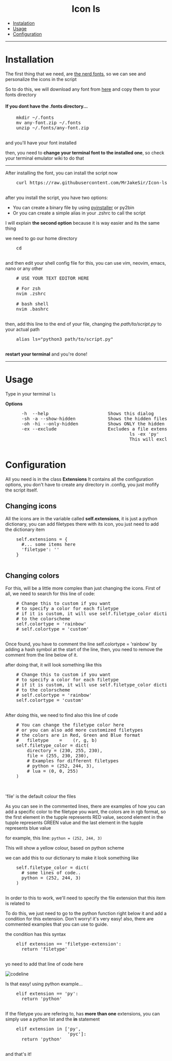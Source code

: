<div align="center">
  <h1>Icon ls</h1>
</div>

<div>
  <p>
    <ul>
      <li><a href="#installation">Instalation</a></li>
      <li><a href="#usage">Usage</a></li>
      <li><a href="#config">Configuration</a></li>
    </ul>
  </p>
</div>

-----

<div>
  <h1 id="installation">Installation</h1>
  
  <p>
    The first thing that we need, are <a href="https://nerdfonts.com" target="blank_">the nerd fonts</a>, so we can see and personalize the icons in the script <br>
  
  So to do this, we will download any font from <a href="https://nerdfonts.com/font-downloads" target='blank_'>here</a> and copy them to your fonts directory

  <h4>If you dont have the .fonts directory...</h4>
  <pre>
    mkdir ~/.fonts
    mv any-font.zip ~/.fonts
    unzip ~/.fonts/any-font.zip
  </pre>

  and you'll have your font installed

  then, you need to <b>change your terminal font to the installed one</b>, so check your terminal emulator wiki to do that

  <hr>
  
  After installing the font, you can install the script now
  <pre>
    curl https://raw.githubusercontent.com/MrJakeSir/Icon-ls/master/ls.py -o path/to/script
  </pre>

  after you install the script, you have two options:

  <ul>
    <li>You can create a binary file by using <a href="https://www.pyinstaller.org/">pyinstaller</a> or py2bin</li>
    <li>Or you can create a simple alias in your .zshrc to call the script</li>
  </ul>

  I will explain <b>the second option</b> because it is way easier and its the same thing
  
  we need to go our home directory
  <pre>
    cd
  </pre>
  
  and then edit your shell config file
  for this, you can use vim, neovim, emacs, nano or any other
  
  <pre>
    # USE YOUR TEXT EDITOR HERE
    
    # For zsh
    nvim .zshrc

    # bash shell
    nvim .bashrc
  </pre>
  
  then, add this line to the end of your file, changing the <i>path/to/script.py</i> to your actual path 
  
  <pre>
    alias ls="python3 path/to/script.py"
  </pre>
  
  <b>restart your terminal</b> and you're done!
  

  </p>

</div>

-----

<div>
  <h1 id="usage">Usage</h1>
  <p>
  Type in your terminal 
  <code>ls</code>
  
  <b>Options</b>
  <pre>
      -h  --help                      Shows this dialog
      -sh -a --show-hidden            Shows the hidden files
      -oh -hi --only-hidden           Shows ONLY the hidden files
      -ex --exclude                   Excludes a file extension, for example:
                                              ls -ex 'py'
                                              This will exclude all the python files
  </pre>


  </p>
</div>


<div>
  <h1 id="config">Configuration</h1>
  <p>
  All you need is in the class <b>Extensions</b>
  It contains all the configuration options, you don't have to 
  create any directory in .config, you just mofify the script itself.

  <h2>Changing icons</h2>
  All the icons are in the variable called <b>self.extensions</b>, 
  it is just a python dictionary, you can add filetypes there with its icon,
  you just need to add the dictionary item

  <pre>
    self.extensions = {
      #... some items here
      'filetype': '<icon>'
    }
  </pre>

  <h2>Changing colors</h2>
  For this, will be a little more complex than just changing the icons.
  First of all, we need to search for this line of code:
  <pre>
    # Change this to custom if you want                                                                                                                                                       
    # to specify a color for each filetype
    # if it is custom, it will use self.filetype_color dictionary
    # to the colorscheme                                                                                                                                                                      
    self.colortype = 'rainbow'
    # self.colortype = 'custom'  
  </pre>
  
  Once found, you have to comment the line self.colortype = 'rainbow'
  by adding a hash symbol at the start of the line, then, you need to
  remove the comment from the line below of it.

  after doing that, it will look something like this
  <pre>
    # Change this to custom if you want                                                                                                                                                       
    # to specify a color for each filetype
    # if it is custom, it will use self.filetype_color dictionary                                                                                                                             
    # to the colorscheme                                                                                                                                                                      
    # self.colortype = 'rainbow'
    self.colortype = 'custom'
  </pre>

  After doing this, we need to find also this line of code
  
  <pre>
    # You can change the filetype color here
    # or you can also add more customized filetypes
    # the colors are in Red, Green and Blue format
    #   filetype    =    (r, g, b)
    self.filetype_color = dict(
        directory = (230, 255, 230),
        file = (255, 230, 230),
        # Examples for different filetypes
        # python = (252, 244, 3),
        # lua = (0, 0, 255)
    )

  </pre>
  
  'file' is the default colour the files

  As you can see in the commented lines, there are examples of 
  how you can add a specific color to the filetype you want, the
  colors are in rgb format, so the first element in the tupple represents
  RED value, second element in the tupple represents GREEN value and the 
  last element in the tupple represents blue value
  
  for example, this line: 
  <code>python = (252, 244, 3) </code>
  <br>
  
  This will show a yellow colour, based on python scheme

  we can add this to our dictionary to make it look something like 
  <pre>
    self.filetype_color = dict(
      # some lines of code..
      python = (252, 244, 3)
    )
  </pre>

  In order to this to work, we'll need to specify the file extension that this item is related to

  To do this, we just need to go to the python function right below it and add a condition for this
  extension. Don't worry! it's very easy! also, there are commented examples that you can use to guide.
  
  the condition has this syntax
  <pre>
    elif extension == 'filetype-extension':
      return 'filetype'
  </pre>
  
  yo need to add that line of code here

  <img src="https://media.discordapp.net/attachments/862479155022659604/875953641855545424/unknown.png?width=696&height=454" alt="codeline">

  Is that easy! using python example...
  <pre>
    elif extension == 'py':
      return 'python'
  </pre>
  
  If the filetype you are refering to, has <b>more than one</b> extensions, you can
  simply use a python list and the <b>in</b> statement

  <pre>
    elif extension in ['py',
                       'pyc']:
      return 'python'
  </pre>
  
  

  and that's it!

  </p>
</div>
